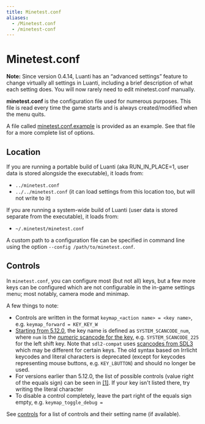 ```yaml
---
title: Minetest.conf
aliases:
  - /Minetest.conf
  - /minetest-conf
---
```


# Minetest.conf

**Note:** Since version 0.4.14, Luanti has an “advanced settings” feature to change virtually all settings in Luanti, including a brief description of what each setting does. You will now rarely need to edit minetest.conf manually.

**minetest.conf** is the configuration file used for numerous purposes. This file is read every time the game starts and is always created/modified when the menu quits.

A file called [minetest.conf.example](https://github.com/luanti-org/luanti/blob/master/minetest.conf.example) is provided as an example. See that file for a more complete list of options.

## Location

If you are running a portable build of Luanti (aka RUN_IN_PLACE=1, user data is stored alongside the executable), it loads from:

- `../minetest.conf`
- `../../minetest.conf` (it can load settings from this location too, but will not write to it)

If you are running a system-wide build of Luanti (user data is stored separate from the executable), it loads from:

- `~/.minetest/minetest.conf`

A custom path to a configuration file can be specified in command line using the option `--config /path/to/minetest.conf`.

## Controls

In `minetest.conf`, you can configure most (but not all) keys, but a few more keys can be configured which are not configurable in the in-game settings menu; most notably, camera mode and minimap.

A few things to note:

- Controls are written in the format `keymap_<action name> = <key name>`, e.g. `keymap_forward = KEY_KEY_W`
- [Starting from 5.12.0](https://github.com/luanti-org/luanti/pull/14964), the key name is defined as `SYSTEM_SCANCODE_num`, where `num` is the [_numeric_ scancode for the key](https://wiki.libsdl.org/SDL2/SDL_Scancode), e.g. `SYSTEM_SCANCODE_225` for the left shift key. Note that `sdl2-compat` uses [scancodes from SDL3](https://wiki.libsdl.org/SDL3/SDL_Scancode) which may be different for certain keys. The old syntax based on Irrlicht keycodes and literal characters is deprecated (except for keycodes representing mouse buttons, e.g. `KEY_LBUTTON`) and should no longer be used.
- For versions earlier than 5.12.0, the list of possible controls (value right of the equals sign) can be seen in [\[1\]](https://github.com/luanti-org/luanti/blob/master/irr/include/Keycodes.h). If your key isn't listed there, try writing the literal character
- To disable a control completely, leave the part right of the equals sign empty, e.g. `keymap_toggle_debug =`

See [controls](/for-players/controls) for a list of controls and their setting name (if available).
